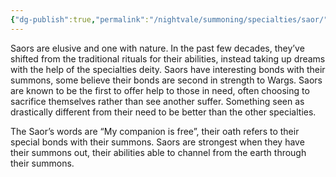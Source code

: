 ```yaml
---
{"dg-publish":true,"permalink":"/nightvale/summoning/specialties/saor/"}
---
```



Saors are elusive and one with nature. In the past few decades, they’ve shifted from the traditional rituals for their abilities, instead taking up dreams with the help of the specialties deity. Saors have interesting bonds with their summons, some believe their bonds are second in strength to Wargs. Saors are known to be the first to offer help to those in need, often choosing to sacrifice themselves rather than see another suffer. Something seen as drastically different from their need to be better than the other specialties.


The Saor’s words are “My companion is free”, their oath refers to their special bonds with their summons. Saors are strongest when they have their summons out, their abilities able to channel from the earth through their summons.

